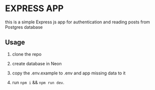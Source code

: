 # EXPRESS APP
this is a simple Express js app for authentication and reading posts from Postgres database

## Usage

1. clone the repo

2. create database in Neon

3. copy the .env.example to .env and app missing data to it

4. run `npm i` && `npm run dev`. 